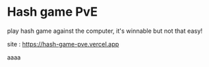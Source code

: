 # Hash game PvE

play hash game against the computer, it's winnable but not that easy!

site : https://hash-game-pve.vercel.app

aaaa